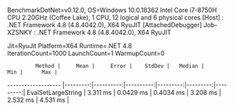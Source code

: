 
BenchmarkDotNet=v0.12.0, OS=Windows 10.0.18362
Intel Core i7-8750H CPU 2.20GHz (Coffee Lake), 1 CPU, 12 logical and 6 physical cores
  [Host]     : .NET Framework 4.8 (4.8.4042.0), X64 RyuJIT  [AttachedDebugger]
  Job-XZSNKY : .NET Framework 4.8 (4.8.4042.0), X64 RyuJIT

Jit=RyuJit  Platform=X64  Runtime=.NET 4.8  
IterationCount=1000  LaunchCount=1  WarmupCount=0  

             Method |     Mean |     Error |    StdDev |   Median |      Min |      Max |
------------------- |---------:|----------:|----------:|---------:|---------:|---------:|
 EvalSetLargeString | 3.311 ms | 0.0429 ms | 0.4034 ms | 3.208 ms | 2.532 ms | 4.531 ms |
